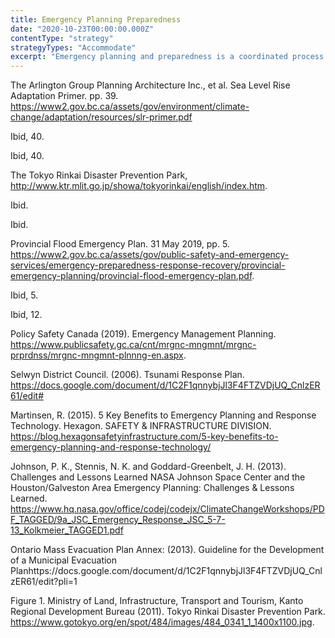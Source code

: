 ```yaml
---
title: Emergency Planning Preparedness
date: "2020-10-23T00:00:00.000Z"
contentType: "strategy"
strategyTypes: "Accommodate"
excerpt: "Emergency planning and preparedness is a coordinated process that involves assessing the likely impacts of a disaster event and coordinating a set of responses to reduce or prevent property damage."
---
```


<!-- Regular citations -->
[^1]:
  The Arlington Group Planning Architecture Inc., et al. Sea Level Rise Adaptation Primer. pp. 39. https://www2.gov.bc.ca/assets/gov/environment/climate-change/adaptation/resources/slr-primer.pdf
[^2]:
  Ibid, 40.
[^3]:
  Ibid, 40.
[^4]:
  The Tokyo Rinkai Disaster Prevention Park, http://www.ktr.mlit.go.jp/showa/tokyorinkai/english/index.htm.     
[^5]:
  Ibid.
[^6]:
  Ibid.
[^7]:
  Provincial Flood Emergency Plan. 31 May 2019, pp. 5. https://www2.gov.bc.ca/assets/gov/public-safety-and-emergency-services/emergency-preparedness-response-recovery/provincial-emergency-planning/provincial-flood-emergency-plan.pdf.
[^8]:
  Ibid, 5.
[^9]:
  Ibid, 12.
[^10]:  
  Policy Safety Canada (2019). Emergency Management Planning. https://www.publicsafety.gc.ca/cnt/mrgnc-mngmnt/mrgnc-prprdnss/mrgnc-mngmnt-plnnng-en.aspx.
[^11]:
  Selwyn District Council. (2006). Tsunami Response Plan. https://docs.google.com/document/d/1C2F1qnnybjJl3F4FTZVDjUQ_CnlzER61/edit#
[^12]:
  Martinsen, R. (2015). 5 Key Benefits to Emergency Planning and Response Technology. Hexagon. SAFETY & INFRASTRUCTURE DIVISION. https://blog.hexagonsafetyinfrastructure.com/5-key-benefits-to-emergency-planning-and-response-technology/
[^13]:
  Johnson, P. K., Stennis, N. K. and Goddard-Greenbelt, J. H. (2013). Challenges and Lessons Learned NASA Johnson Space Center and the Houston/Galveston Area Emergency Planning: Challenges & Lessons Learned. https://www.hq.nasa.gov/office/codej/codejx/ClimateChangeWorkshops/PDF_TAGGED/9a_JSC_Emergency_Response_JSC_5-7-13_Kolkmeier_TAGGED1.pdf
[^14]:
  Ontario Mass Evacuation Plan Annex: (2013). Guideline for the Development of a Municipal Evacuation Planhttps://docs.google.com/document/d/1C2F1qnnybjJl3F4FTZVDjUQ_CnlzER61/edit?pli=1     

<!-- Images -->

[^i1]:
  Figure 1. Ministry of Land, Infrastructure, Transport and Tourism, Kanto Regional Development Bureau (2011). Tokyo Rinkai Disaster Prevention Park. https://www.gotokyo.org/en/spot/484/images/484_0341_1_1400x1100.jpg.